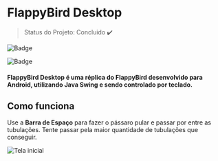# FlappyBird Desktop

> Status do Projeto: Concluido :heavy_check_mark:

![Badge](https://img.shields.io/static/v1?label=java&message=language&color=blue&style=for-the-badge&logo=JAVA)

![Badge](https://img.shields.io/static/v1?label=Swing&message=library&style=for-the-badge&logo=Swing)

#### FlappyBird Desktop é uma réplica do FlappyBird desenvolvido para Android, utilizando Java Swing e sendo controlado por teclado.

## Como funciona

Use a <span style="font-weight: bold;">Barra de Espaço</span> para fazer o pássaro pular e passar por entre as tubulações. Tente passar pela maior quantidade de tubulações que conseguir.

![Tela inicial](https://github.com/victoremerick/Portifolio/raw/master/flappy-bird-desktop/Tela-inicial.png)